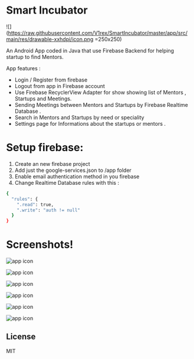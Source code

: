 # Smart Incubator

![](https://raw.githubusercontent.com/V1rex/SmartIncubator/master/app/src/main/res/drawable-xxhdpi/icon.png =250x250)

An Android App coded in Java that use Firebase Backend for helping startup to find Mentors. 

App features : 

  - Login / Register from firebase 
  - Logout from app in Firebase account
  - Use Firebase RecyclerView Adapter for show showing list of Mentors , Startups and Meetings.
  - Sending Meetings between Mentors and Startups by Firebase Realtime Database . 
  - Search in Mentors and Startups by need or speciality 
  - Settings page for Informations about the startups or mentors . 

# Setup firebase:
1. Create an new firebase project 
2. Add just the google-services.json to /app folder
3. Enable email authentication method in you firebase 
4. Change Realtime Database rules with this : 

```sh
{
  "rules": {
    ".read": true,
    ".write": "auth != null"
  }
}
```



# Screenshots!
![app icon](https://image.ibb.co/kMexay/Screenshot_20180528_212525.png)

![app icon](https://preview.ibb.co/etFQTJ/Screenshot_20180528_212559.png)

![app icon](https://image.ibb.co/fBBM2d/Screenshot_20180528_212603.png)

![app icon](https://preview.ibb.co/ktRcay/Screenshot_20180528_212532.png)

![app icon](https://preview.ibb.co/dZijNd/Screenshot_20180528_212540.png)

![app icon](https://preview.ibb.co/cRzr2d/Screenshot_20180528_212545.png)

License
----

MIT
